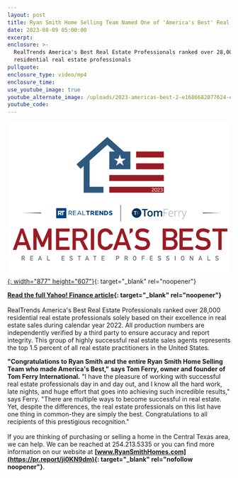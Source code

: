 ```yaml
---
layout: post
title: Ryan Smith Home Selling Team Named One of 'America's Best' Real Estate Teams
date: 2023-08-09 05:00:00
excerpt:
enclosure: >-
  RealTrends America's Best Real Estate Professionals ranked over 28,000
  residential real estate professionals
pullquote:
enclosure_type: video/mp4
enclosure_time:
use_youtube_image: true
youtube_alternate_image: /uploads/2023-americas-best-2-e1686682077624-edited-1-1-1.webp
youtube_code:
---
```

[![](/uploads/2023-americas-best-2-e1686682077624-edited-1-1.webp){: width="877" height="607"}](https://www.realtrends.com/Americas-Best/){: target="_blank" rel="noopener"}

**[Read the full Yahoo! Finance article](https://finance.yahoo.com/news/ryan-smith-home-selling-team-140000219.html){: target="_blank" rel="noopener"}**<br><br>RealTrends America's Best Real Estate Professionals ranked over 28,000 residential real estate professionals solely based on their excellence in real estate sales during calendar year 2022. All production numbers are independently verified by a third party to ensure accuracy and report integrity. This group of highly successful real estate sales agents represents the top 1.5 percent of all real estate practitioners in the United States.

**"Congratulations to Ryan Smith and the entire Ryan Smith Home Selling Team who made America's Best,"** **says Tom Ferry, owner and founder of Tom Ferry International.** "I have the pleasure of working with successful real estate professionals day in and day out, and I know all the hard work, late nights, and huge effort that goes into achieving such incredible results," says Ferry. "There are multiple ways to become successful in real estate. Yet, despite the differences, the real estate professionals on this list have one thing in common-they are simply the best. Congratulations to all recipients of this prestigious recognition."<br><br>If you are thinking of purchasing or selling a home in the Central Texas area, we can help. We can be reached at 254.213.5335 or you can find more information on our website at&nbsp;**[www.RyanSmithHomes.com](https://pr.report/ji0KN9dm){: target="_blank" rel="nofollow noopener"}**.